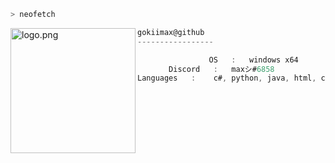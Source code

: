```zsh
> neofetch
```

<img align="left" src="https://raw.githubusercontent.com/ecriminal/ecriminal/main/assets/cannabis.png" alt="logo.png" width="200" />

```csharp
gokiimax@github
-----------------

                OS   :   windows x64
       Discord   :   maxシ#6858
Languages   :    c#, python, java, html, css, js

```
